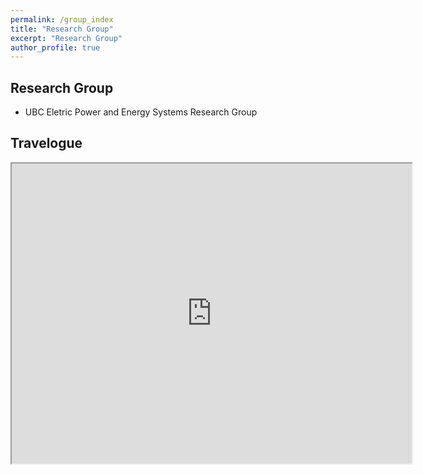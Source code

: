 ```yaml
---
permalink: /group_index
title: "Research Group"
excerpt: "Research Group"
author_profile: true
---
```


## Research Group
- UBC Eletric Power and Energy Systems Research Group


## Travelogue
<iframe src="https://www.google.com/maps/d/embed?mid=18n6EttrVsip4UE6Ohat6MkdOlIT7JC4&ehbc=2E312F" width="640" height="480"></iframe>
